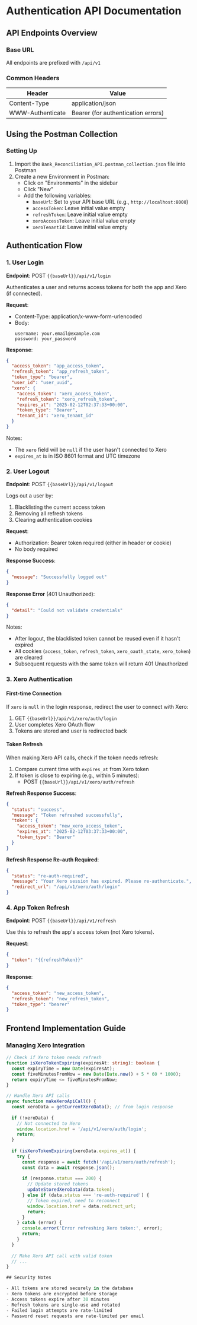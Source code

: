 # Authentication API Documentation

## API Endpoints Overview

### Base URL

All endpoints are prefixed with `/api/v1`

### Common Headers

| Header | Value |
|--------|-------|
| Content-Type | application/json |
| WWW-Authenticate | Bearer (for authentication errors) |

## Using the Postman Collection

### Setting Up

1. Import the `Bank_Reconciliation_API.postman_collection.json` file into Postman
2. Create a new Environment in Postman:
   - Click on "Environments" in the sidebar
   - Click "New"
   - Add the following variables:
     - `baseUrl`: Set to your API base URL (e.g., `http://localhost:8000`)
     - `accessToken`: Leave initial value empty
     - `refreshToken`: Leave initial value empty
     - `xeroAccessToken`: Leave initial value empty
     - `xeroTenantId`: Leave initial value empty

## Authentication Flow

### 1. User Login

**Endpoint**: POST `{{baseUrl}}/api/v1/login`

Authenticates a user and returns access tokens for both the app and Xero (if connected).

**Request**:
- Content-Type: application/x-www-form-urlencoded
- Body:
  ```
  username: your.email@example.com
  password: your_password
  ```

**Response**:
```json
{
  "access_token": "app_access_token",
  "refresh_token": "app_refresh_token",
  "token_type": "bearer",
  "user_id": "user_uuid",
  "xero": {
    "access_token": "xero_access_token",
    "refresh_token": "xero_refresh_token",
    "expires_at": "2025-02-12T02:37:33+00:00",
    "token_type": "Bearer",
    "tenant_id": "xero_tenant_id"
  }
}
```

Notes:
- The `xero` field will be `null` if the user hasn't connected to Xero
- `expires_at` is in ISO 8601 format and UTC timezone

### 2. User Logout

**Endpoint**: POST `{{baseUrl}}/api/v1/logout`

Logs out a user by:
1. Blacklisting the current access token
2. Removing all refresh tokens
3. Clearing authentication cookies

**Request**:
- Authorization: Bearer token required (either in header or cookie)
- No body required

**Response Success**:
```json
{
  "message": "Successfully logged out"
}
```

**Response Error** (401 Unauthorized):
```json
{
  "detail": "Could not validate credentials"
}
```

Notes:
- After logout, the blacklisted token cannot be reused even if it hasn't expired
- All cookies (`access_token`, `refresh_token`, `xero_oauth_state`, `xero_token`) are cleared
- Subsequent requests with the same token will return 401 Unauthorized

### 3. Xero Authentication

#### First-time Connection
If `xero` is `null` in the login response, redirect the user to connect with Xero:

1. GET `{{baseUrl}}/api/v1/xero/auth/login`
2. User completes Xero OAuth flow
3. Tokens are stored and user is redirected back

#### Token Refresh
When making Xero API calls, check if the token needs refresh:

1. Compare current time with `expires_at` from Xero token
2. If token is close to expiring (e.g., within 5 minutes):
   - POST `{{baseUrl}}/api/v1/xero/auth/refresh`
   
**Refresh Response Success**:
```json
{
  "status": "success",
  "message": "Token refreshed successfully",
  "token": {
    "access_token": "new_xero_access_token",
    "expires_at": "2025-02-12T03:37:33+00:00",
    "token_type": "Bearer"
  }
}
```

**Refresh Response Re-auth Required**:
```json
{
  "status": "re-auth-required",
  "message": "Your Xero session has expired. Please re-authenticate.",
  "redirect_url": "/api/v1/xero/auth/login"
}
```

### 4. App Token Refresh

**Endpoint**: POST `{{baseUrl}}/api/v1/refresh`

Use this to refresh the app's access token (not Xero tokens).

**Request**:
```json
{
  "token": "{{refreshToken}}"
}
```

**Response**:
```json
{
  "access_token": "new_access_token",
  "refresh_token": "new_refresh_token",
  "token_type": "bearer"
}
```

## Frontend Implementation Guide

### Managing Xero Integration

```typescript
// Check if Xero token needs refresh
function isXeroTokenExpiring(expiresAt: string): boolean {
  const expiryTime = new Date(expiresAt);
  const fiveMinutesFromNow = new Date(Date.now() + 5 * 60 * 1000);
  return expiryTime <= fiveMinutesFromNow;
}

// Handle Xero API calls
async function makeXeroApiCall() {
  const xeroData = getCurrentXeroData(); // from login response
  
  if (!xeroData) {
    // Not connected to Xero
    window.location.href = '/api/v1/xero/auth/login';
    return;
  }
  
  if (isXeroTokenExpiring(xeroData.expires_at)) {
    try {
      const response = await fetch('/api/v1/xero/auth/refresh');
      const data = await response.json();
      
      if (response.status === 200) {
        // Update stored tokens
        updateStoredXeroData(data.token);
      } else if (data.status === 're-auth-required') {
        // Token expired, need to reconnect
        window.location.href = data.redirect_url;
        return;
      }
    } catch (error) {
      console.error('Error refreshing Xero token:', error);
      return;
    }
  }
  
  // Make Xero API call with valid token
  // ...
}

## Security Notes

- All tokens are stored securely in the database
- Xero tokens are encrypted before storage
- Access tokens expire after 30 minutes
- Refresh tokens are single-use and rotated
- Failed login attempts are rate-limited
- Password reset requests are rate-limited per email
